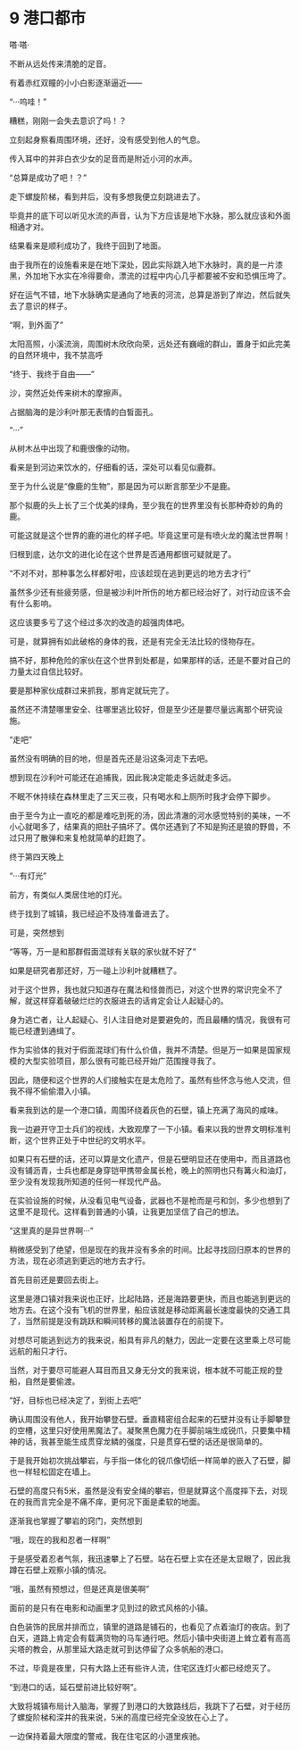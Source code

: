 # 9 港口都市

嗒·嗒·

不断从远处传来清脆的足音。

有着赤红双瞳的小小白影逐渐逼近——

“···呜哇！”

糟糕，刚刚一会失去意识了吗！？

立刻起身察看周围环境，还好，没有感受到他人的气息。

传入耳中的并非白衣少女的足音而是附近小河的水声。

“总算是成功了吧！？”

走下螺旋阶梯，看到井后，没有多想我便立刻跳进去了。

毕竟井的底下可以听见水流的声音，认为下方应该是地下水脉，那么就应该和外面相通才对。

结果看来是顺利成功了，我终于回到了地面。

由于我所在的设施看来是在地下深处，因此实际跳入地下水脉时，真的是一片漆黑，外加地下水实在冷得要命，漂流的过程中内心几乎都要被不安和恐惧压垮了。

好在运气不错，地下水脉确实是通向了地表的河流，总算是游到了岸边，然后就失去了意识的样子。

“啊，到外面了”

太阳高照，小溪流淌，周围树木欣欣向荣，远处还有巍峨的群山，置身于如此完美的自然环境中，我不禁高呼

“终于、我终于自由——”

沙，突然近处传来树木的摩擦声。

占据脑海的是沙利叶那无表情的白皙面孔。

“···”

从树木丛中出现了和鹿很像的动物。

看来是到河边来饮水的，仔细看的话，深处可以看见似鹿群。

至于为什么说是“像鹿的生物”，那是因为可以断言那至少不是鹿。

那个拟鹿的头上长了三个优美的绿角，至少我在的世界里没有长那种奇妙的角的鹿。

可能这就是这个世界的鹿的进化的样子吧。毕竟这里可是有喷火龙的魔法世界啊！

归根到底，达尔文的进化论在这个世界是否通用都很可疑就是了。

“不对不对，那种事怎么样都好啦，应该趁现在逃到更远的地方去才行”

虽然多少还有些疲劳感，但是被沙利叶所伤的地方都已经治好了，对行动应该不会有什么影响。

这应该要多亏了这个经过多次的改造的超强肉体吧。

可是，就算拥有如此破格的身体的我，还是有完全无法比较的怪物存在。

搞不好，那种危险的家伙在这个世界到处都是，如果那样的话，还是不要对自己的力量太过自信比较好。

要是那种家伙成群过来抓我，那肯定就玩完了。

虽然还不清楚哪里安全、往哪里逃比较好，但是至少还是要尽量远离那个研究设施。

“走吧”

虽然没有明确的目的地，但是首先还是沿这条河走下去吧。

想到现在沙利叶可能还在追捕我，因此我决定能走多远就走多远。

不眠不休持续在森林里走了三天三夜，只有喝水和上厕所时我才会停下脚步。

由于至今为止一直吃的都是难吃到死的汤，因此清澈的河水感觉特别的美味，一不小心就喝多了，结果真的把肚子搞坏了。偶尔还遇到了不知是狗还是狼的野兽，不过只用了散弹和来复枪就简单的赶跑了。

终于第四天晚上

“···有灯光”

前方，有类似人类居住地的灯光。

终于找到了城镇，我已经迫不及待准备进去了。

可是，突然想到

“等等，万一是和那群假面混球有关联的家伙就不好了”

如果是研究者那还好，万一碰上沙利叶就糟糕了。

对于这个世界，我也就只知道存在魔法和怪兽而已，对这个世界的常识完全不了解，就这样穿着破破烂烂的衣服进去的话肯定会让人起疑心的。

身为逃亡者，让人起疑心、引人注目绝对是要避免的，而且最糟的情况，我很有可能已经遭到通缉了。

作为实验体的我对于假面混球们有什么价值，我并不清楚。但是万一如果是国家规模的大型实验项目，那么很有可能已经开始广范围搜寻我了。

因此，随便和这个世界的人们接触实在是太危险了。虽然有些怀念与他人交流，但我不得不偷偷潜入小镇。

看来我到达的是一个港口镇，周围环绕着灰色的石壁，镇上充满了海风的咸味。

我一边避开守卫士兵们的视线，大致观摩了一下小镇。看来以我的世界文明标准判断，这个世界正处于中世纪的文明水平。

如果只有石壁的话，还可以算是文化遗产，但是石壁明显还在使用中，而且道路也没有铺沥青，士兵也都是身穿铠甲携带金属长枪，晚上的照明也只有篝火和油灯，至少没有发现我所知道的任何一样现代产品。

在实验设施的时候，从没看见电气设备，武器也不是枪而是弓和剑，多少也想到了这里不是现代。这样看到普通的小镇，让我更加坚信了自己的想法。

“这里真的是异世界啊···”

稍微感受到了绝望，但是现在的我并没有多余的时间。比起寻找回归原本的世界的方法，现在必须逃到更远的地方去才行。

首先目前还是要回去街上。

这里是港口镇对我来说也正好，比起陆路，还是海路要更快，而且也能逃到更远的地方去。在这个没有飞机的世界里，船应该就是移动距离最长速度最快的交通工具了，当然前提是没有跳跃和瞬间转移的魔法装置存在的前提下。

对想尽可能逃到远方的我来说，船具有非凡的魅力，因此一定要在这里乘上尽可能远航的船只才行。

当然，对于要尽可能避人耳目而且又身无分文的我来说，根本就不可能正规的登船，自然是要偷渡。

“好，目标也已经决定了，到街上去吧”

确认周围没有他人，我开始攀登石壁。垂直精密组合起来的石壁并没有让手脚攀登的空槽，这里只好使用黑魔法了。凝聚黑色魔力在手脚前端生成锐爪，只要集中精神的话，我甚至能生成贯穿龙鳞的强度，只是贯穿石壁的话还是很简单的。

于是我开始初次挑战攀岩，与手指一体化的锐爪像切纸一样简单的嵌入了石壁，脚也一样轻松固定在墙上。

石壁的高度只有5米，虽然是没有安全绳的攀岩，但是就算这个高度摔下去，对现在的我而言完全是不痛不痒，更何况下面是柔软的地面。

逐渐我也掌握了攀岩的窍门，突然想到

“哦，现在的我和忍者一样啊”

于是感受着忍者气氛，我迅速攀上了石壁。站在石壁上实在还是太显眼了，因此我蹲在石壁上观察小镇的情况。

“哦，虽然有预想过，但是还真是很美啊”

面前的是只有在电影和动画里才见到过的欧式风格的小镇。

白色装饰的民居并排而立，镇里的道路是铺石的，也看见了点着油灯的夜店。到了白天，道路上肯定会有载满货物的马车通行吧。然后小镇中央街道上耸立着有高高尖塔的教会，从那里延大路走就可到达停留了众多帆船的港口。

不过，毕竟是夜里，只有大路上还有些许人流，住宅区连灯火都已经熄灭了。

“到港口的话，延石壁前进比较好啊”。

大致将城镇布局计入脑海，掌握了到港口的大致路线后，我跳下了石壁，对于经历了螺旋阶梯和深井的我来说，5米的高度已经完全没放在心上了。

一边保持着最大限度的警戒，我在住宅区的小道里疾驰。
